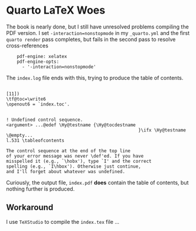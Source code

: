 # Quarto LaTeX Woes

The book is nearly done, but I still have unresolved problems compiling the PDF version.
I set `-interaction=nonstopmode` in my `_quarto.yml` and the first `quarto render` pass completes,
but fails in the second pass to resolve cross-references

```
    pdf-engine: xelatex
    pdf-engine-opts:
      - '-interaction=nonstopmode'
```

The `index.log` file ends with this, trying to produce the table of contents.

```

[11])
\tf@toc=\write6
\openout6 = `index.toc'.


! Undefined control sequence.
<argument> ...@edef \Hy@testname {\Hy@tocdestname 
                                                  }\ifx \Hy@testname \@empty...
l.531 \tableofcontents
                      
The control sequence at the end of the top line
of your error message was never \def'ed. If you have
misspelled it (e.g., `\hobx'), type `I' and the correct
spelling (e.g., `I\hbox'). Otherwise just continue,
and I'll forget about whatever was undefined.
```

Curiously, the output file, `index.pdf` **does** contain the table of contents, but nothing further is produced.

## Workaround

I use `TeXStudio` to compile the `index.tex` file ...

